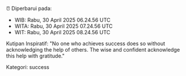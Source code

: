 ⏰ Diperbarui pada:
- WIB: Rabu, 30 April 2025 06.24.56 UTC
- WITA: Rabu, 30 April 2025 07.24.56 UTC
- WIT: Rabu, 30 April 2025 08.24.56 UTC

Kutipan Inspiratif:
"No one who achieves success does so without acknowledging the help of others. The wise and confident acknowledge this help with gratitude."


Kategori: success

